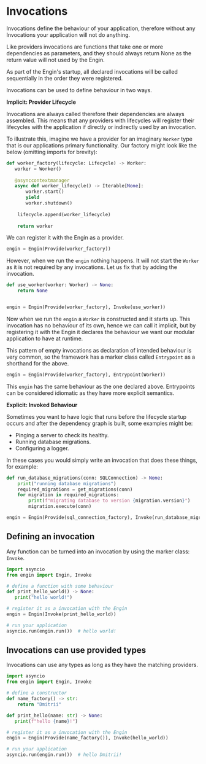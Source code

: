 # Invocations

Invocations define the behaviour of your application, therefore without any Invocations
your application will not do anything.

Like providers invocations are functions that take one or more dependencies as parameters,
and they should always return None as the return value will not used by the Engin.

As part of the Engin's startup, all declared invocations will be called sequentially in
the order they were registered.

Invocations can be used to define behaviour in two ways.

**Implicit: Provider Lifecycle**

Invocations are always called therefore their dependencies are always assembled. This
means that any providers with lifecycles will register their lifecycles with the
application if directly or indirectly used by an invocation.

To illustrate this, imagine we have a provider for an imaginary `Worker` type that is our
applications primary functionality. Our factory might look like the below (omitting 
imports for brevity):

```python
def worker_factory(lifecycle: Lifecycle) -> Worker:
   worker = Worker()
   
   @asynccontextmanager
   async def worker_lifecycle() -> Iterable[None]:
       worker.start()
       yield
       worker.shutdown()
       
    lifecycle.append(worker_lifecycle)
   
    return worker
```

We can register it with the Engin as a provider.

```python 
engin = Engin(Provide(worker_factory))
```

However, when we run the `engin` nothing happens. It will not start the `Worker` as it is
not required by any invocations. Let us fix that by adding the invocation.

```python
def use_worker(worker: Worker) -> None:
    return None


engin = Engin(Provide(worker_factory), Invoke(use_worker))
```

Now when we run the `engin` a `Worker` is constructed and it starts up. This invocation
has no behaviour of its own, hence we can call it implicit, but by registering it with the
Engin it declares the behaviour we want our modular application to have at runtime.

This pattern of empty invocations as declaration of intended behaviour is very common, so
the framework has a marker class called `Entrypoint` as a shorthand for the above.

```python
engin = Engin(Provide(worker_factory), Entrypoint(Worker))
```

This `engin` has the same behaviour as the one declared above. Entrypoints can be
considered idiomatic as they have more explicit semantics.

**Explicit: Invoked Behaviour**

Sometimes you want to have logic that runs before the lifecycle startup occurs and after
the dependency graph is built, some examples might be:

- Pinging a server to check its healthy.
- Running database migrations.
- Configuring a logger.

In these cases you would simply write an invocation that does these things, for example:

```python
def run_database_migrations(conn: SQLConnection) -> None:
    print("running database migrations")
    required_migrations = get_migrations(conn)
    for migration in required_migrations:
        print(f"migrating database to version {migration.version}")
        migration.execute(conn)

engin = Engin(Provide(sql_connection_factory), Invoke(run_database_migrations), ...)
```


## Defining an invocation

Any function can be turned into an invocation by using the marker class: `Invoke`.

```python
import asyncio
from engin import Engin, Invoke

# define a function with some behaviour
def print_hello_world() -> None:
   print("hello world!")

# register it as a invocation with the Engin
engin = Engin(Invoke(print_hello_world))

# run your application
asyncio.run(engin.run())  # hello world!
```


## Invocations can use provided types

Invocations can use any types as long as they have the matching providers.

```python
import asyncio
from engin import Engin, Invoke

# define a constructor
def name_factory() -> str:
    return "Dmitrii"

def print_hello(name: str) -> None:
   print(f"hello {name}!")

# register it as a invocation with the Engin
engin = Engin(Provide(name_factory()), Invoke(hello_world))

# run your application
asyncio.run(engin.run())  # hello Dmitrii!
```
